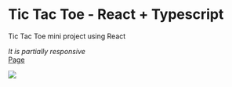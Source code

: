 # Tic Tac Toe - React + Typescript

Tic Tac Toe mini project using React

<i> It is partially responsive </i> </br>
[Page](https://jbernardofortes.github.io/TicTacToe/)
</hr>
<a href='https://jbernardofortes.github.io/TicTacToe/'> <img src='https://imgur.com/b8F5XUt.jpg'> </img></a>

